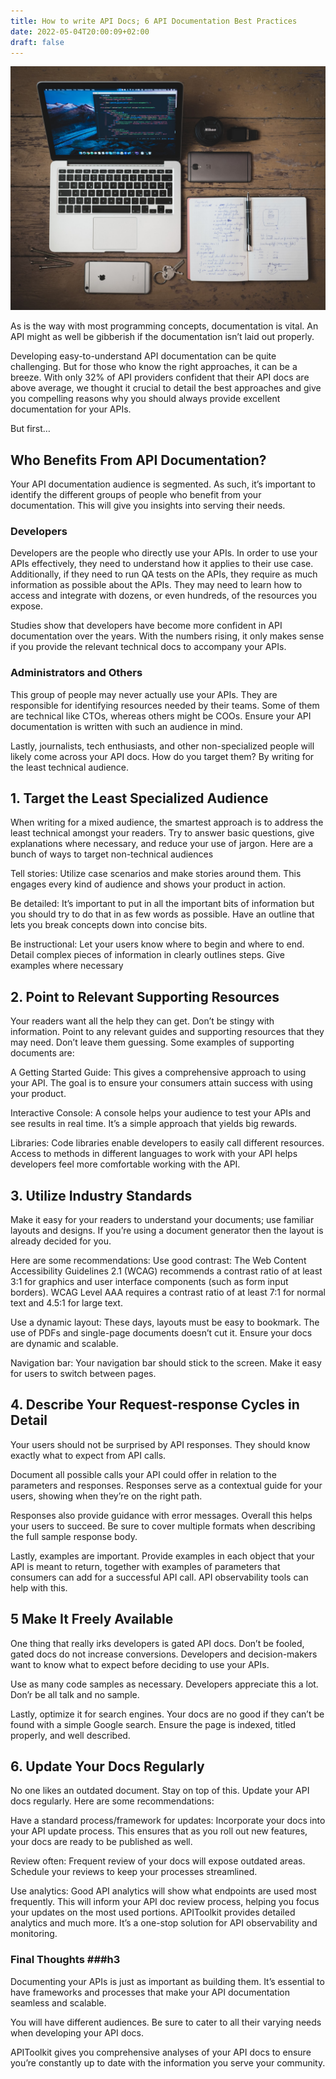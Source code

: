 ```yaml
---
title: How to write API Docs; 6 API Documentation Best Practices
date: 2022-05-04T20:00:09+02:00
draft: false 
---
```


![Laptop, notepad, two phones and other items on a wooden table](./image1.jpg)

As is the way with most programming concepts, documentation is vital. An API might as well be gibberish if the documentation isn’t laid out properly.

Developing easy-to-understand API documentation can be quite challenging. But for those who know the right approaches, it can be a breeze. With only 32% of API providers confident that their API docs are above average, we thought it crucial to detail the best approaches and give you compelling reasons why you should always provide excellent documentation for your APIs.

But first…
## Who Benefits From API Documentation?

Your API documentation audience is segmented. As such, it’s important to identify the different groups of people who benefit from your documentation. This will give you insights into serving their needs.

### Developers
Developers are the people who directly use your APIs. In order to use your APIs effectively, they need to understand how it applies to their use case.  Additionally, if they need to run QA tests on the APIs, they require as much information as possible about the APIs. They may need to learn how to access and integrate with dozens, or even hundreds, of the resources you expose.

Studies show that developers have become more confident in API documentation over the years. With the numbers rising, it only makes sense if you provide the relevant technical docs to accompany your APIs.

### Administrators and Others
This group of people may never actually use your APIs. They are responsible for identifying resources needed by their teams. Some of them are technical like CTOs, whereas others might be COOs. Ensure your API documentation is written with such an audience in mind.

Lastly, journalists, tech enthusiasts, and other non-specialized people will likely come across your API docs. How do you target them? By writing for the least technical audience.
## 1. Target the Least Specialized Audience
When writing for a mixed audience, the smartest approach is to address the least technical amongst your readers. Try to answer basic questions, give explanations where necessary, and reduce your use of jargon. Here are a bunch of ways to target non-technical audiences

Tell stories: Utilize case scenarios and make stories around them. This engages every kind of audience and shows your product in action.

Be detailed: It’s important to put in all the important bits of information but you should try to do that in as few words as possible. Have an outline that lets you break concepts down into concise bits.

Be instructional: Let your users know where to begin and where to end. Detail complex pieces of information in clearly outlines steps. Give examples where necessary

## 2. Point to Relevant Supporting Resources 
Your readers want all the help they can get. Don’t be stingy with information. Point to any relevant guides and supporting resources that they may need. Don’t leave them guessing. Some examples of supporting documents are:

A Getting Started Guide: This gives a comprehensive approach to using your API. The goal is to ensure your consumers attain success with using your product.

Interactive Console:
A console helps your audience to test your APIs and see results in real time. It’s a simple approach that yields big rewards.

Libraries: Code libraries enable developers to easily call different resources. Access to methods in different languages to work with your API helps developers feel more comfortable working with the API.

## 3. Utilize Industry Standards
Make it easy for your readers to understand your documents; use familiar layouts and designs. If you’re using a document generator then the layout is already decided for you. 

Here are some recommendations:
Use good contrast: The Web Content Accessibility Guidelines 2.1 (WCAG) recommends a contrast ratio of at least 3:1 for graphics and user interface components (such as form input borders). WCAG Level AAA requires a contrast ratio of at least 7:1 for normal text and 4.5:1 for large text.

Use a dynamic layout: These days, layouts must be easy to bookmark. The use of PDFs and single-page documents doesn’t cut it. Ensure your docs are dynamic and scalable.

Navigation bar: Your navigation bar should stick to the screen. Make it easy for users to switch between pages.

## 4. Describe Your Request-response Cycles in Detail
Your users should not be surprised by API responses. They should know exactly what to expect from API calls. 

Document all possible calls your API could offer in relation to the parameters and responses. Responses serve as a contextual guide for your users, showing when they’re on the right path.

Responses also provide guidance with error messages. Overall this helps your users to succeed. Be sure to cover multiple formats when describing the full sample response body. 

Lastly, examples are important. Provide examples in each object that your API is meant to return, together with examples of parameters that consumers can add for a successful API call. API observability tools can help with this.

## 5 Make It Freely Available
One thing that really irks developers is gated API docs. Don’t be fooled, gated docs do not increase conversions. Developers and decision-makers want to know what to expect before deciding to use your APIs.

Use as many code samples as necessary. Developers appreciate this a lot. Don’r be all talk and no sample. 

Lastly, optimize it for search engines. Your docs are no good if they can’t be found with a simple Google search. Ensure the page is indexed, titled properly, and well described.

## 6. Update Your Docs Regularly
No one likes an outdated document. Stay on top of this. Update your API docs regularly. Here are some recommendations:

Have a standard process/framework for updates: Incorporate your docs into your API update process. This ensures that as you roll out new features, your docs are ready to be published as well.

Review often: Frequent review of your docs will expose outdated areas. Schedule your reviews to keep your processes streamlined.

Use analytics: Good API analytics will show what endpoints are used most frequently. This will inform your API doc review process, helping you focus your updates on the most used portions. APIToolkit provides detailed analytics and much more. It’s a one-stop solution for API observability and monitoring.

### Final Thoughts ###h3
Documenting your APIs is just as important as building them. It’s essential to have frameworks and processes that make your API documentation seamless and scalable.

You will have different audiences. Be sure to cater to all their varying needs when developing your API docs.

APIToolkit gives you comprehensive analyses of your API docs to ensure you’re constantly up to date with the information you serve your community.










